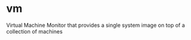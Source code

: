 # vm
Virtual Machine Monitor that provides a single system image on top of a collection of machines
